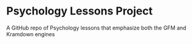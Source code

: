 # Psychology Lessons Project

A GitHub repo of Psychology lessons that emphasize both the GFM and Kramdown engines
